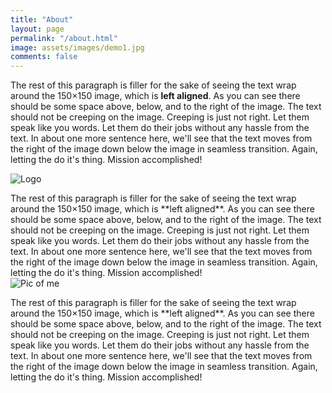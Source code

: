 ```yaml
---
title: "About"
layout: page
permalink: "/about.html"
image: assets/images/demo1.jpg
comments: false
---
```

The rest of this paragraph is filler for the sake of seeing the text wrap around the 150×150 image, which is **left aligned**. As you can see there should be some space above, below, and to the right of the image. The text should not be creeping on the image. Creeping is just not right. Let them speak like you words. Let them do their jobs without any hassle from the text. In about one more sentence here, we'll see that the text moves from the right of the image down below the image in seamless transition. Again, letting the do it's thing. Mission accomplished!
<p style="text-align:left;"><img src="{{ site.url }}{{ site.baseurl }}/assets/images/selfie3.jpg" alt="Logo"></p> The rest of this paragraph is filler for the sake of seeing the text wrap around the 150×150 image, which is **left aligned**. As you can see there should be some space above, below, and to the right of the image. The text should not be creeping on the image. Creeping is just not right. Let them speak like you words. Let them do their jobs without any hassle from the text. In about one more sentence here, we'll see that the text moves from the right of the image down below the image in seamless transition. Again, letting the do it's thing. Mission accomplished!

<!--Image container start-->
<div class="box">
  <img src="{{ site.url }}{{ site.baseurl }}/assets/images/selfie3.jpg"" alt="Pic of me" float: left; 
  margin: 5px;>
</div>
<!--Image container end-->
    
<!--Text container start-->
<div>
  <p> The rest of this paragraph is filler for the sake of seeing the text wrap around the 150×150 image, which is **left aligned**. As you can see there should be some space above, below, and to the right of the image. The text should not be creeping on the image. Creeping is just not right. Let them speak like you words. Let them do their jobs without any hassle from the text. In about one more sentence here, we'll see that the text moves from the right of the image down below the image in seamless transition. Again, letting the do it's thing. Mission accomplished! </p>
</div>
<!--Text container end->

![image-center]({{ site.url }}{{ site.baseurl }}/assets/images/image-alignment-580x300.jpg){: .align-center}


![image-center]({{ site.url }}{{ site.baseurl }}/assets/images/selfie3.jpg){: .align-center}

The image above happens to be **centered**.

![image-left]({{ site.url }}{{ site.baseurl }}/assets/images/selfie3.jpg){: .align-right} The rest of this paragraph is filler for the sake of seeing the text wrap around the 150×150 image, which is **left aligned**. As you can see there should be some space above, below, and to the right of the image. The text should not be creeping on the image. Creeping is just not right. Let them speak like you words. Let them do their jobs without any hassle from the text. In about one more sentence here, we'll see that the text moves from the right of the image down below the image in seamless transition. Again, letting the do it's thing. Mission accomplished!

![image-right]({{ site.url }}{{ site.baseurl }}/assets/images/selfie3.jpg){: .align-right}

And just when you thought we were done, we're going to do them all over again with captions!

<figure class="align-center">
  <img src="{{ site.url }}{{ site.baseurl }}/assets/images/selfie3.jpg" alt="">
  <figcaption>Look at 580 x 300 getting some love.</figcaption>
</figure> 


